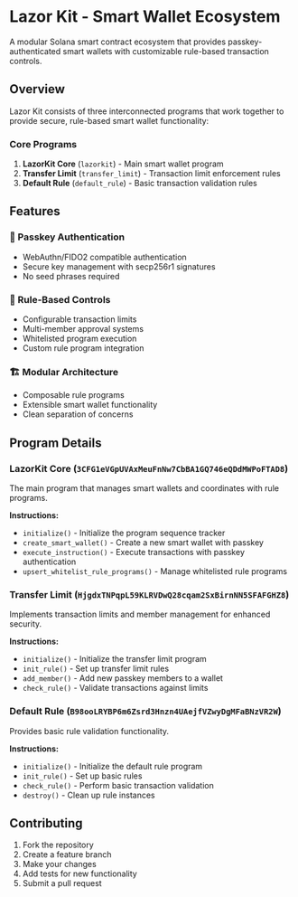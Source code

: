 # Lazor Kit - Smart Wallet Ecosystem

A modular Solana smart contract ecosystem that provides passkey-authenticated smart wallets with customizable rule-based transaction controls.

## Overview

Lazor Kit consists of three interconnected programs that work together to provide secure, rule-based smart wallet functionality:

### Core Programs

1. **LazorKit Core** (`lazorkit`) - Main smart wallet program
2. **Transfer Limit** (`transfer_limit`) - Transaction limit enforcement rules
3. **Default Rule** (`default_rule`) - Basic transaction validation rules

## Features

### 🔐 Passkey Authentication
- WebAuthn/FIDO2 compatible authentication
- Secure key management with secp256r1 signatures
- No seed phrases required

### 📏 Rule-Based Controls
- Configurable transaction limits
- Multi-member approval systems
- Whitelisted program execution
- Custom rule program integration

### 🏗️ Modular Architecture
- Composable rule programs
- Extensible smart wallet functionality
- Clean separation of concerns

## Program Details

### LazorKit Core (`3CFG1eVGpUVAxMeuFnNw7CbBA1GQ746eQDdMWPoFTAD8`)

The main program that manages smart wallets and coordinates with rule programs.

**Instructions:**
- `initialize()` - Initialize the program sequence tracker
- `create_smart_wallet()` - Create a new smart wallet with passkey
- `execute_instruction()` - Execute transactions with passkey authentication
- `upsert_whitelist_rule_programs()` - Manage whitelisted rule programs

### Transfer Limit (`HjgdxTNPqpL59KLRVDwQ28cqam2SxBirnNN5SFAFGHZ8`)

Implements transaction limits and member management for enhanced security.

**Instructions:**
- `initialize()` - Initialize the transfer limit program
- `init_rule()` - Set up transfer limit rules
- `add_member()` - Add new passkey members to a wallet
- `check_rule()` - Validate transactions against limits

### Default Rule (`B98ooLRYBP6m6Zsrd3Hnzn4UAejfVZwyDgMFaBNzVR2W`)

Provides basic rule validation functionality.

**Instructions:**
- `initialize()` - Initialize the default rule program
- `init_rule()` - Set up basic rules
- `check_rule()` - Perform basic transaction validation
- `destroy()` - Clean up rule instances

## Contributing

1. Fork the repository
2. Create a feature branch
3. Make your changes
4. Add tests for new functionality
5. Submit a pull request
